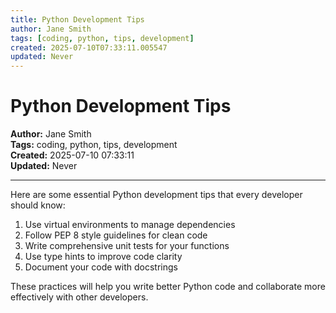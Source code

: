 ```yaml
---
title: Python Development Tips
author: Jane Smith
tags: [coding, python, tips, development]
created: 2025-07-10T07:33:11.005547
updated: Never
---
```


# Python Development Tips

**Author:** Jane Smith  
**Tags:** coding, python, tips, development  
**Created:** 2025-07-10 07:33:11  
**Updated:** Never

---

Here are some essential Python development tips that every developer should know:

1. Use virtual environments to manage dependencies
2. Follow PEP 8 style guidelines for clean code
3. Write comprehensive unit tests for your functions
4. Use type hints to improve code clarity
5. Document your code with docstrings

These practices will help you write better Python code and collaborate more effectively with other developers.
